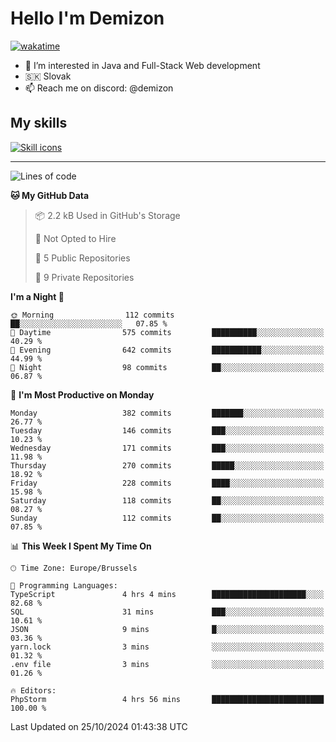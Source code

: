 # Hello I'm Demizon
[![wakatime](https://wakatime.com/badge/user/6ad1949f-d6d7-44f9-9eee-c35e54cc499b.svg)](https://wakatime.com/@6ad1949f-d6d7-44f9-9eee-c35e54cc499b)
- 👀 I’m interested in Java and Full-Stack Web development
- 🇸🇰 Slovak
- 📫 Reach me on discord: @demizon

## My skills
[![Skill icons](https://skillicons.dev/icons?i=java,js,ts,html,css,react,nextjs,tailwind,supabase,py,git,docker,linux,mysql,postgres,mongo&theme=dark)](https://github.com/Demizon3433)

---

<!--START_SECTION:waka-->
![Lines of code](https://img.shields.io/badge/From%20Hello%20World%20I%27ve%20Written-402.2%20thousand%20lines%20of%20code-blue)

**🐱 My GitHub Data** 

> 📦 2.2 kB Used in GitHub's Storage 
 > 
> 🚫 Not Opted to Hire
 > 
> 📜 5 Public Repositories 
 > 
> 🔑 9 Private Repositories 
 > 
**I'm a Night 🦉** 

```text
🌞 Morning                112 commits         ██░░░░░░░░░░░░░░░░░░░░░░░   07.85 % 
🌆 Daytime                575 commits         ██████████░░░░░░░░░░░░░░░   40.29 % 
🌃 Evening                642 commits         ███████████░░░░░░░░░░░░░░   44.99 % 
🌙 Night                  98 commits          ██░░░░░░░░░░░░░░░░░░░░░░░   06.87 % 
```
📅 **I'm Most Productive on Monday** 

```text
Monday                   382 commits         ███████░░░░░░░░░░░░░░░░░░   26.77 % 
Tuesday                  146 commits         ███░░░░░░░░░░░░░░░░░░░░░░   10.23 % 
Wednesday                171 commits         ███░░░░░░░░░░░░░░░░░░░░░░   11.98 % 
Thursday                 270 commits         █████░░░░░░░░░░░░░░░░░░░░   18.92 % 
Friday                   228 commits         ████░░░░░░░░░░░░░░░░░░░░░   15.98 % 
Saturday                 118 commits         ██░░░░░░░░░░░░░░░░░░░░░░░   08.27 % 
Sunday                   112 commits         ██░░░░░░░░░░░░░░░░░░░░░░░   07.85 % 
```


📊 **This Week I Spent My Time On** 

```text
🕑︎ Time Zone: Europe/Brussels

💬 Programming Languages: 
TypeScript               4 hrs 4 mins        █████████████████████░░░░   82.68 % 
SQL                      31 mins             ███░░░░░░░░░░░░░░░░░░░░░░   10.61 % 
JSON                     9 mins              █░░░░░░░░░░░░░░░░░░░░░░░░   03.36 % 
yarn.lock                3 mins              ░░░░░░░░░░░░░░░░░░░░░░░░░   01.32 % 
.env file                3 mins              ░░░░░░░░░░░░░░░░░░░░░░░░░   01.26 % 

🔥 Editors: 
PhpStorm                 4 hrs 56 mins       █████████████████████████   100.00 % 
```


 Last Updated on 25/10/2024 01:43:38 UTC
<!--END_SECTION:waka-->
